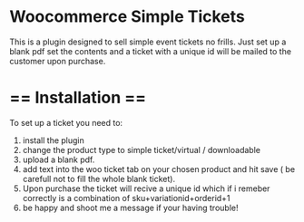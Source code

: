 # Woocommerce Simple Tickets

This is a plugin designed to sell simple event tickets no frills.
Just set up a blank pdf set the contents and a ticket with a unique id will be mailed to the customer upon purchase.
# == Installation ==

To set up a ticket you need to:

1. install the plugin
2. change the product type to simple ticket/virtual / downloadable
3. upload a blank pdf.
4. add text into the woo ticket tab on your chosen product and hit save ( be carefull not to fill the whole blank ticket).
5. Upon purchase the ticket will recive a unique id which if i remeber correctly is a combination of sku+variationid+orderid+1
6. be happy and shoot me a message if your having trouble!
